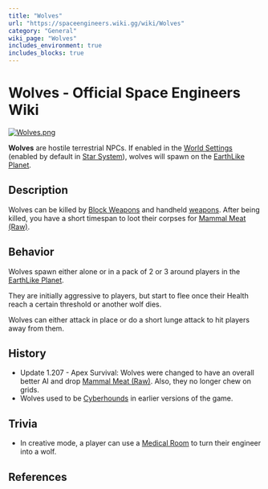 ```yaml
---
title: "Wolves"
url: "https://spaceengineers.wiki.gg/wiki/Wolves"
category: "General"
wiki_page: "Wolves"
includes_environment: true
includes_blocks: true
---
```


# Wolves - Official Space Engineers Wiki

[![Wolves.png](https://spaceengineers.wiki.gg/images/thumb/Wolves.png/320px-Wolves.png?b95ec7)](https://spaceengineers.wiki.gg/wiki/File:Wolves.png)

**Wolves** are hostile terrestrial NPCs. If enabled in the [World Settings](https://spaceengineers.wiki.gg/wiki/World_Settings "World Settings") (enabled by default in [Star System](https://spaceengineers.wiki.gg/wiki/Star_System "Star System")), wolves will spawn on the [EarthLike Planet](https://spaceengineers.wiki.gg/wiki/EarthLike_Planet "EarthLike Planet").

## Description

Wolves can be killed by [Block Weapons](https://spaceengineers.wiki.gg/wiki/Block_Weapons "Block Weapons") and handheld [weapons](https://spaceengineers.wiki.gg/wiki/Character_Weapons "Character Weapons"). After being killed, you have a short timespan to loot their corpses for [Mammal Meat (Raw)](https://spaceengineers.wiki.gg/wiki/Mammal_Meat_\(Raw\) "Mammal Meat (Raw)").

## Behavior

Wolves spawn either alone or in a pack of 2 or 3 around players in the [EarthLike Planet](https://spaceengineers.wiki.gg/wiki/EarthLike_Planet "EarthLike Planet").

They are initially aggressive to players, but start to flee once their Health reach a certain threshold or another wolf dies.

Wolves can either attack in place or do a short lunge attack to hit players away from them.

## History

*   Update 1.207 - Apex Survival: Wolves were changed to have an overall better AI and drop [Mammal Meat (Raw)](https://spaceengineers.wiki.gg/wiki/Mammal_Meat_\(Raw\) "Mammal Meat (Raw)"). Also, they no longer chew on grids.
*   Wolves used to be [Cyberhounds](https://spaceengineers.wiki.gg/wiki/Cyberhounds "Cyberhounds") in earlier versions of the game.

## Trivia

*   In creative mode, a player can use a [Medical Room](https://spaceengineers.wiki.gg/wiki/Medical_Room "Medical Room") to turn their engineer into a wolf.

## References